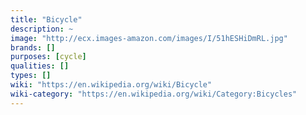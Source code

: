 ```yaml
---
title: "Bicycle"
description: ~
image: "http://ecx.images-amazon.com/images/I/51hESHiDmRL.jpg"
brands: []
purposes: [cycle]
qualities: []
types: []
wiki: "https://en.wikipedia.org/wiki/Bicycle"
wiki-category: "https://en.wikipedia.org/wiki/Category:Bicycles"
---
```

